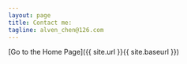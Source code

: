 ```yaml
---
layout: page
title: Contact me:
tagline: alven_chen@126.com
---
```



[Go to the Home Page]({{ site.url }}{{ site.baseurl }})
